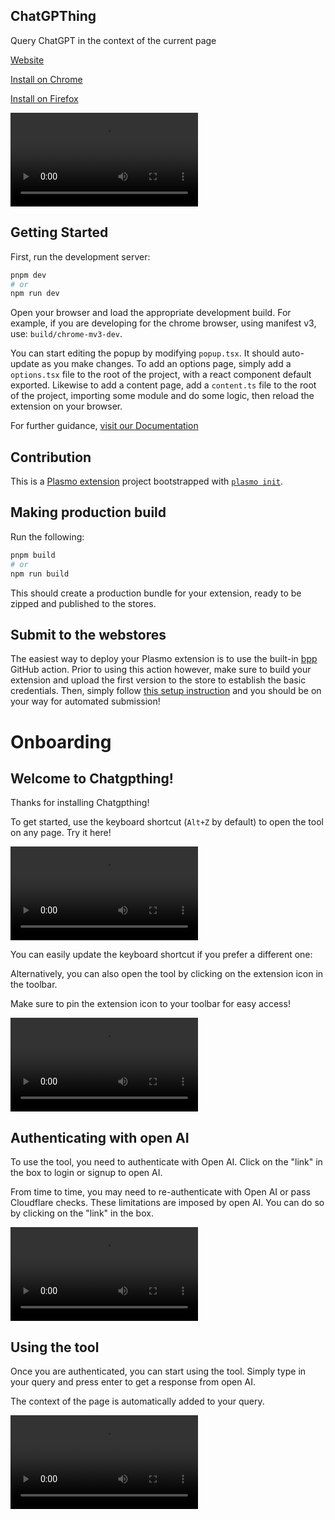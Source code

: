 ## ChatGPThing

Query ChatGPT in the context of the current page

[Website](https://browser-apps.vercel.app/chatgpthing&utm_source=github-repo)

[Install on Chrome](https://chrome.google.com/webstore/detail/chatgpthing/amiibkaljanlkpjljhlkgjdfemgkklbo?hl=en&authuser=0&utm_source=github-repo)

[Install on Firefox](https://addons.mozilla.org/en-US/firefox/addon/chatgpthing/?utm_source=github-repo)

<video src="https://user-images.githubusercontent.com/5072452/216819491-ae457647-6465-4fb8-864c-193a92dc1b48.mp4"></video>

## Getting Started

First, run the development server:

```bash
pnpm dev
# or
npm run dev
```

Open your browser and load the appropriate development build. For example, if you are developing for the chrome browser, using manifest v3, use: `build/chrome-mv3-dev`.

You can start editing the popup by modifying `popup.tsx`. It should auto-update as you make changes. To add an options page, simply add a `options.tsx` file to the root of the project, with a react component default exported. Likewise to add a content page, add a `content.ts` file to the root of the project, importing some module and do some logic, then reload the extension on your browser.

For further guidance, [visit our Documentation](https://docs.plasmo.com/)

## Contribution

This is a [Plasmo extension](https://docs.plasmo.com/) project bootstrapped with [`plasmo init`](https://www.npmjs.com/package/plasmo).

## Making production build

Run the following:

```bash
pnpm build
# or
npm run build
```

This should create a production bundle for your extension, ready to be zipped and published to the stores.

## Submit to the webstores

The easiest way to deploy your Plasmo extension is to use the built-in [bpp](https://bpp.browser.market) GitHub action. Prior to using this action however, make sure to build your extension and upload the first version to the store to establish the basic credentials. Then, simply follow [this setup instruction](https://docs.plasmo.com/framework/workflows/submit) and you should be on your way for automated submission!

# Onboarding

## Welcome to Chatgpthing!

Thanks for installing Chatgpthing!

To get started, use the keyboard shortcut (`Alt+Z` by default) to open the tool on any page. Try it here!

<video src="https://user-images.githubusercontent.com/5072452/219022533-3c5f9465-b917-4347-8592-72e4cb7e997d.mov"></video>

You can easily update the keyboard shortcut if you prefer a different one:

<vidoe src="https://user-images.githubusercontent.com/5072452/219024453-9bdcb212-8478-446e-bf53-de3badf7aa09.mov"></video>

Alternatively, you can also open the tool by clicking on the extension icon in the toolbar.

Make sure to pin the extension icon to your toolbar for easy access!

<video src="https://user-images.githubusercontent.com/5072452/219022968-0c6c4905-cc56-4644-b7b0-3644dbdc6bd4.mov"></video>

## Authenticating with open AI

To use the tool, you need to authenticate with Open AI. Click on the "link" in the box to login or signup to open AI.

From time to time, you may need to re-authenticate with Open AI or pass Cloudflare checks. These limitations are imposed by open AI.
You can do so by clicking on the "link" in the box.

<video src="https://user-images.githubusercontent.com/5072452/219024106-0180bd07-ad04-40bf-8263-2c35e4259082.mov"></video>

## Using the tool

Once you are authenticated, you can start using the tool. Simply type in your query and press enter to get a response from open AI.

The context of the page is automatically added to your query.

<video src="https://user-images.githubusercontent.com/5072452/219024899-9307e8ff-63bd-4590-ade1-49c4a1129a52.mov"></video>
